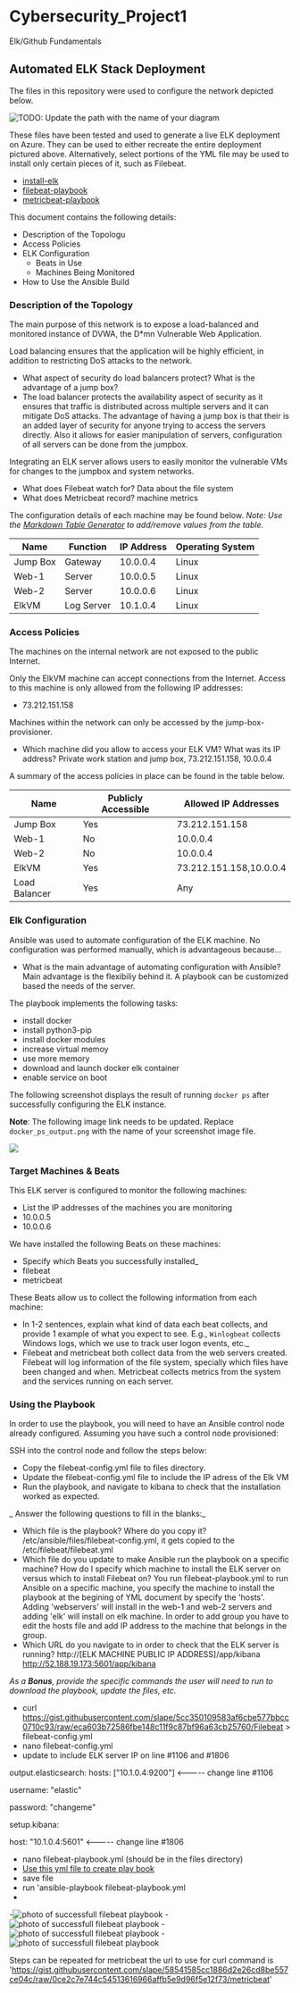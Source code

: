 # Cybersecurity_Project1
Elk/Github Fundamentals
## Automated ELK Stack Deployment

The files in this repository were used to configure the network depicted below.
 
![TODO: Update the path with the name of your diagram](Images/Project1.png)

These files have been tested and used to generate a live ELK deployment on Azure. They can be used to either recreate the entire deployment pictured above. Alternatively, select portions of the YML file may be used to install only certain pieces of it, such as Filebeat.

  - [install-elk](https://github.com/oflore12/Cybersecurity_Project1/blob/main/Ansible/install-elk.yml)
  - [filebeat-playbook](https://github.com/oflore12/Cybersecurity_Project1/blob/main/Ansible/filebeat-playbook.yml)
  - [metricbeat-playbook](https://github.com/oflore12/Cybersecurity_Project1/blob/main/Ansible/metricbeat-playbook.yml)

This document contains the following details:
- Description of the Topologu
- Access Policies
- ELK Configuration
  - Beats in Use
  - Machines Being Monitored
- How to Use the Ansible Build


### Description of the Topology

The main purpose of this network is to expose a load-balanced and monitored instance of DVWA, the D*mn Vulnerable Web Application.

Load balancing ensures that the application will be highly efficient, in addition to restricting DoS attacks to the network.
- What aspect of security do load balancers protect? What is the advantage of a jump box?
- The load balancer protects the availability aspect of security as it ensures that traffic is distributed across multiple servers and it can mitigate DoS attacks. The advantage of having a jump box is that their is an added layer of security for anyone trying to access the servers directly. Also it allows for easier manipulation of servers, configuration of all servers can be done from the jumpbox.

Integrating an ELK server allows users to easily monitor the vulnerable VMs for changes to the jumpbox and system networks.
- What does Filebeat watch for? Data about the file system
- What does Metricbeat record? machine metrics

The configuration details of each machine may be found below.
_Note: Use the [Markdown Table Generator](http://www.tablesgenerator.com/markdown_tables) to add/remove values from the table_.

| Name     | Function  | IP Address | Operating System |
|----------|-----------|------------|------------------|
| Jump Box | Gateway   | 10.0.0.4   | Linux            |
| Web-1    | Server    | 10.0.0.5   | Linux            |
| Web-2    | Server    | 10.0.0.6   | Linux            |
| ElkVM    |Log Server | 10.1.0.4   | Linux            |

### Access Policies

The machines on the internal network are not exposed to the public Internet. 

Only the ElkVM machine can accept connections from the Internet. Access to this machine is only allowed from the following IP addresses:
- 73.212.151.158

Machines within the network can only be accessed by the jump-box-provisioner.
- Which machine did you allow to access your ELK VM? What was its IP address? Private work station and jump box, 73.212.151.158, 10.0.0.4

A summary of the access policies in place can be found in the table below.

| Name     | Publicly Accessible | Allowed IP Addresses    |
|----------|---------------------|-------------------------|
| Jump Box | Yes                 | 73.212.151.158          |
| Web-1    | No                  | 10.0.0.4                |
| Web-2    | No                  | 10.0.0.4                |
| ElkVM    | Yes                 | 73.212.151.158,10.0.0.4 |
|Load Balancer| Yes              | Any                     |

### Elk Configuration

Ansible was used to automate configuration of the ELK machine. No configuration was performed manually, which is advantageous because...
- What is the main advantage of automating configuration with Ansible? Main advantage is the flexibiliy behind it. A playbook can be customized based the needs of the server.

The playbook implements the following tasks:
- install docker
- install python3-pip
- install docker modules
- increase virtual memoy
- use more memory
- download and launch docker elk container
- enable service on boot

The following screenshot displays the result of running `docker ps` after successfully configuring the ELK instance.

**Note**: The following image link needs to be updated. Replace `docker_ps_output.png` with the name of your screenshot image file.  


![](Images/sebp_dockerRunning.png)

### Target Machines & Beats
This ELK server is configured to monitor the following machines:
- List the IP addresses of the machines you are monitoring
- 10.0.0.5
- 10.0.0.6

We have installed the following Beats on these machines:
- Specify which Beats you successfully installed_
- filebeat
- metricbeat

These Beats allow us to collect the following information from each machine:
- In 1-2 sentences, explain what kind of data each beat collects, and provide 1 example of what you expect to see. E.g., `Winlogbeat` collects Windows logs, which we use to track user logon events, etc._
- Filebeat and metricbeat both collect data from the web servers created. Filebeat will log information of the file system, specially which files have been changed and when. Metricbeat collects metrics from the system and the services running on each server.

### Using the Playbook
In order to use the playbook, you will need to have an Ansible control node already configured. Assuming you have such a control node provisioned: 

SSH into the control node and follow the steps below:
- Copy the filebeat-config.yml file to files directory.
- Update the filebeat-config.yml file to include the IP adress of the Elk VM
- Run the playbook, and navigate to kibana to check that the installation worked as expected.

_ Answer the following questions to fill in the blanks:_
- Which file is the playbook? Where do you copy it? /etc/ansible/files/filebeat-config.yml, it gets copied to the /etc/filebeat/filebeat.yml
- Which file do you update to make Ansible run the playbook on a specific machine? How do I specify which machine to install the ELK server on versus which to install Filebeat on? You run filebeat-playbook.yml to run Ansible on a specific machine, you specify the machine to install the playbook at the begining of YML document by specify the 'hosts'. Adding 'webservers' will install in the web-1 and web-2 servers and adding 'elk' will install on elk machine. In order to add group you have to edit the hosts file and add IP address to the machine that belongs in the group.
- Which URL do you navigate to in order to check that the ELK server is running? http://[ELK MACHINE PUBLIC IP ADDRESS]/app/kibana http://52.188.19.173:5601/app/kibana  

_As a **Bonus**, provide the specific commands the user will need to run to download the playbook, update the files, etc._
- curl https://gist.githubusercontent.com/slape/5cc350109583af6cbe577bbcc0710c93/raw/eca603b72586fbe148c11f9c87bf96a63cb25760/Filebeat > filebeat-config.yml
- nano filebeat-config.yml
- update to include ELK server IP on line #1106 and #1806

output.elasticsearch:
hosts: ["10.1.0.4:9200"] <----- change line #1106

username: "elastic"

password: "changeme"




setup.kibana:

host: "10.1.0.4:5601" <----- change line #1806


- nano filebeat-playbook.yml (should be in the files directory)
- [Use this yml file to create play book](https://github.com/oflore12/Cybersecurity_Project1/blob/main/Ansible/filebeat-playbook.yml)
- save file
- run 'ansible-playbook filebeat-playbook.yml
-
-![photo of successfull filebeat playbook](Images/filebeat-playbook-ansible.png)
-![photo of successfull filebeat playbook](Images/kibana1.png)
-![photo of successfull filebeat playbook](Images/kibana2.png)
-![photo of successfull filebeat playbook](Images/kibana3.png)

Steps can be repeated for metricbeat the url to use for curl command is 'https://gist.githubusercontent.com/slape/58541585cc1886d2e26cd8be557ce04c/raw/0ce2c7e744c54513616966affb5e9d96f5e12f73/metricbeat'
